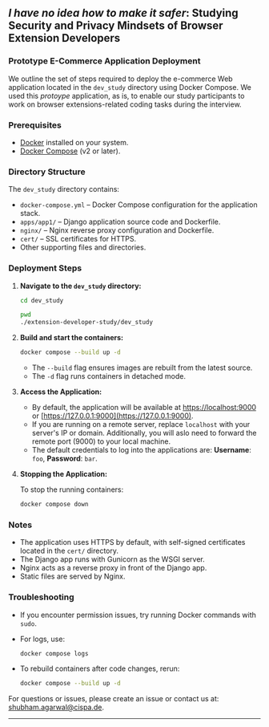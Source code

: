 ## _I have no idea how to make it safer_: Studying Security and Privacy Mindsets of Browser Extension Developers

### Prototype E-Commerce Application Deployment

We outline the set of steps required to deploy the e-commerce Web application located in the `dev_study` directory using Docker Compose. We used this _protoype_ application, as is, to enable our study participants to work on browser extensions-related coding tasks during the interview.

### Prerequisites

- [Docker](https://docs.docker.com/get-docker/) installed on your system.
- [Docker Compose](https://docs.docker.com/compose/install/) (v2 or later).

### Directory Structure

The `dev_study` directory contains:

- `docker-compose.yml` – Docker Compose configuration for the application stack.
- `apps/app1/` – Django application source code and Dockerfile.
- `nginx/` – Nginx reverse proxy configuration and Dockerfile.
- `cert/` – SSL certificates for HTTPS.
- Other supporting files and directories.

### Deployment Steps

1. **Navigate to the `dev_study` directory:**

    ```sh
    cd dev_study
    ```

    ```sh
    pwd
    ./extension-developer-study/dev_study
    ```

2. **Build and start the containers:**

    ```sh
    docker compose --build up -d
    ```

    - The `--build` flag ensures images are rebuilt from the latest source.
    - The `-d` flag runs containers in detached mode.

3. **Access the Application:**
    - By default, the application will be available at [https://localhost:9000](https://localhost:9000) or [https://127.0.0.1:9000](https://127.0.0.1:9000).
    - If you are running on a remote server, replace `localhost` with your server's IP or domain. Additionally, you will aslo need to forward the remote port (9000) to your local machine.
    - The default credentials to log into the applications are: **Username**: ``foo``, **Password**: ``bar``.

4. **Stopping the Application:**

    To stop the running containers:

    ```sh
    docker compose down
    ```

### Notes

- The application uses HTTPS by default, with self-signed certificates located in the `cert/` directory.
- The Django app runs with Gunicorn as the WSGI server.
- Nginx acts as a reverse proxy in front of the Django app.
- Static files are served by Nginx.

### Troubleshooting

- If you encounter permission issues, try running Docker commands with `sudo`.
- For logs, use:

    ```sh
    docker compose logs
    ```

- To rebuild containers after code changes, rerun:

    ```sh
    docker compose --build up -d
    ```

For questions or issues, please create an issue or contact us at: shubham.agarwal@cispa.de.

---